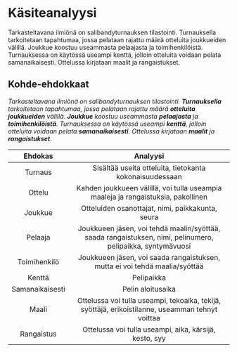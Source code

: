 # Käsiteanalyysi

Tarkasteltavana ilmiönä on salibandyturnauksen tilastointi. Turnauksella tarkoitetaan tapahtumaa, jossa pelataan rajattu määrä otteluita joukkueiden välillä. Joukkue koostuu useammasta pelaajasta ja toimihenkilöistä. Turnauksessa on käytössä useampi kenttä, jolloin otteluita voidaan pelata samanaikaisesti. Ottelussa kirjataan maalit ja rangaistukset.

## Kohde-ehdokkaat

_Tarkasteltavana ilmiönä on salibandyturnauksen tilastointi. __Turnauksella__ tarkoitetaan tapahtumaa, jossa pelataan rajattu määrä __otteluita__ __joukkueiden__ välillä. __Joukkue__ koostuu useammasta __pelaajasta__ ja __toimihenkilöistä__. Turnauksessa on käytössä useampi __kenttä__, jolloin otteluita voidaan pelata __samanaikaisesti__. Ottelussa kirjataan __maalit__ ja __rangaistukset__._

| Ehdokas  | Analyysi  |
|:-:|:-:|
| Turnaus | Sisältää useita otteluita, tietokanta kokonaisuudessaan |
| Ottelu | Kahden joukkueen välillä, voi tulla useampia maaleja ja rangaistuksia, pakollinen |
| Joukkue | Otteluiden osanottajat, nimi, paikkakunta, seura |
| Pelaaja | Joukkueen jäsen, voi tehdä maalin/syöttää, saada rangaistuksen, nimi, pelinumero, pelipaikka, syntymävuosi |
| Toimihenkilö | Joukkueen jäsen, voi saada rangaistuksen, mutta ei voi tehdä maalia/syöttää |
| Kenttä | Pelipaikka |
| Samanaikaisesti | Pelin aloitusaika |
| Maali | Ottelussa voi tulla useampi, tekoaika, tekijä, syöttäjä, erikoistilanne, useamman tehnyt voittaa |
| Rangaistus | Ottelussa voi tulla useampi, aika, kärsijä, kesto, syy |